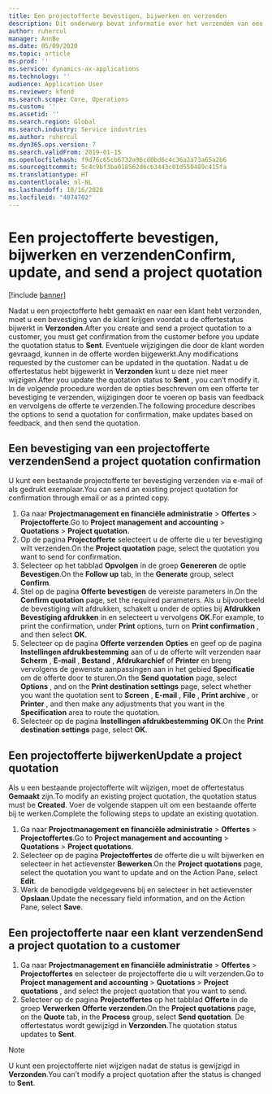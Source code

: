 ```yaml
---
title: Een projectofferte bevestigen, bijwerken en verzenden
description: Dit onderwerp bevat informatie over het verzenden van een offerte naar de klant ter bevestiging, wijzigen op basis van feedback en het vervolgens opnieuw verzenden van de offerte.
author: ruhercul
manager: AnnBe
ms.date: 05/09/2020
ms.topic: article
ms.prod: ''
ms.service: dynamics-ax-applications
ms.technology: ''
audience: Application User
ms.reviewer: kfend
ms.search.scope: Core, Operations
ms.custom: ''
ms.assetid: ''
ms.search.region: Global
ms.search.industry: Service industries
ms.author: ruhercul
ms.dyn365.ops.version: 7
ms.search.validFrom: 2019-01-15
ms.openlocfilehash: f9d76c65cb6732a96cd0bd6c4c36a2a73a65a2b6
ms.sourcegitcommit: 5c4c9bf3ba018562d6cb3443c01d550489c415fa
ms.translationtype: HT
ms.contentlocale: nl-NL
ms.lasthandoff: 10/16/2020
ms.locfileid: "4074702"
---
```

# <a name="confirm-update-and-send-a-project-quotation"></a><span data-ttu-id="79377-103">Een projectofferte bevestigen, bijwerken en verzenden</span><span class="sxs-lookup"><span data-stu-id="79377-103">Confirm, update, and send a project quotation</span></span>

[!include [banner](../includes/banner.md)]

<span data-ttu-id="79377-104">Nadat u een projectofferte hebt gemaakt en naar een klant hebt verzonden, moet u een bevestiging van de klant krijgen voordat u de offertestatus bijwerkt in **Verzonden**.</span><span class="sxs-lookup"><span data-stu-id="79377-104">After you create and send a project quotation to a customer, you must get confirmation from the customer before you update the quotation status to **Sent**.</span></span> <span data-ttu-id="79377-105">Eventuele wijzigingen die door de klant worden gevraagd, kunnen in de offerte worden bijgewerkt.</span><span class="sxs-lookup"><span data-stu-id="79377-105">Any modifications requested by the customer can be updated in the quotation.</span></span> <span data-ttu-id="79377-106">Nadat u de offertestatus hebt bijgewerkt in **Verzonden** kunt u deze niet meer wijzigen.</span><span class="sxs-lookup"><span data-stu-id="79377-106">After you update the quotation status to **Sent** , you can’t modify it.</span></span> <span data-ttu-id="79377-107">In de volgende procedure worden de opties beschreven om een offerte ter bevestiging te verzenden, wijzigingen door te voeren op basis van feedback en vervolgens de offerte te verzenden.</span><span class="sxs-lookup"><span data-stu-id="79377-107">The following procedure describes the options to send a quotation for confirmation, make updates based on feedback, and then send the quotation.</span></span>

## <a name="send-a-project-quotation-confirmation"></a><span data-ttu-id="79377-108">Een bevestiging van een projectofferte verzenden</span><span class="sxs-lookup"><span data-stu-id="79377-108">Send a project quotation confirmation</span></span>  

<span data-ttu-id="79377-109">U kunt een bestaande projectofferte ter bevestiging verzenden via e-mail of als gedrukt exemplaar.</span><span class="sxs-lookup"><span data-stu-id="79377-109">You can send an existing project quotation for confirmation through email or as a printed copy.</span></span> 

1. <span data-ttu-id="79377-110">Ga naar **Projectmanagement en financiële administratie** > **Offertes** > **Projectofferte**.</span><span class="sxs-lookup"><span data-stu-id="79377-110">Go to **Project management and accounting** > **Quotations** > **Project quotation.**</span></span> 
2. <span data-ttu-id="79377-111">Op de pagina **Projectofferte** selecteert u de offerte die u ter bevestiging wilt verzenden.</span><span class="sxs-lookup"><span data-stu-id="79377-111">On the **Project quotation** page, select the quotation you want to send for confirmation.</span></span> 
3. <span data-ttu-id="79377-112">Selecteer op het tabblad **Opvolgen** in de groep **Genereren** de optie **Bevestigen**.</span><span class="sxs-lookup"><span data-stu-id="79377-112">On the **Follow up** tab, in the **Generate** group, select **Confirm**.</span></span> 
4. <span data-ttu-id="79377-113">Stel op de pagina **Offerte bevestigen** de vereiste parameters in.</span><span class="sxs-lookup"><span data-stu-id="79377-113">On the **Confirm quotation** page, set the required parameters.</span></span> <span data-ttu-id="79377-114">Als u bijvoorbeeld de bevestiging wilt afdrukken, schakelt u onder de opties bij **Afdrukken** **Bevestiging afdrukken** in en selecteert u vervolgens **OK**.</span><span class="sxs-lookup"><span data-stu-id="79377-114">For example, to print the confirmation, under **Print** options, turn on **Print confirmation** , and then select **OK**.</span></span>
5. <span data-ttu-id="79377-115">Selecteer op de pagina **Offerte verzenden** **Opties** en geef op de pagina **Instellingen afdrukbestemming** aan of u de offerte wilt verzenden naar **Scherm** , **E-mail** , **Bestand** , **Afdrukarchief** of **Printer** en breng vervolgens de gewenste aanpassingen aan in het gebied **Specificatie** om de offerte door te sturen.</span><span class="sxs-lookup"><span data-stu-id="79377-115">On the **Send quotation** page, select **Options** , and on the **Print destination settings** page, select whether you want the quotation sent to **Screen** , **E-mail** , **File** , **Print archive** , or **Printer** , and then make any adjustments that you want in the **Specification** area to route the quotation.</span></span>
6. <span data-ttu-id="79377-116">Selecteer op de pagina **Instellingen afdrukbestemming** **OK**.</span><span class="sxs-lookup"><span data-stu-id="79377-116">On the **Print destination settings** page, select **OK**.</span></span>  

## <a name="update-a-project-quotation"></a><span data-ttu-id="79377-117">Een projectofferte bijwerken</span><span class="sxs-lookup"><span data-stu-id="79377-117">Update a project quotation</span></span>

<span data-ttu-id="79377-118">Als u een bestaande projectofferte wilt wijzigen, moet de offertestatus **Gemaakt** zijn.</span><span class="sxs-lookup"><span data-stu-id="79377-118">To modify an existing project quotation, the quotation status must be **Created**.</span></span> <span data-ttu-id="79377-119">Voer de volgende stappen uit om een bestaande offerte bij te werken.</span><span class="sxs-lookup"><span data-stu-id="79377-119">Complete the following steps to update an existing quotation.</span></span> 

1. <span data-ttu-id="79377-120">Ga naar **Projectmanagement en financiële administratie** > **Offertes** > **Projectoffertes**.</span><span class="sxs-lookup"><span data-stu-id="79377-120">Go to **Project management and accounting** > **Quotations** > **Project quotations**.</span></span>
2. <span data-ttu-id="79377-121">Selecteer op de pagina **Projectoffertes** de offerte die u wilt bijwerken en selecteer in het actievenster **Bewerken**.</span><span class="sxs-lookup"><span data-stu-id="79377-121">On the **Project quotations** page, select the quotation you want to update and on the Action Pane, select **Edit**.</span></span>
3. <span data-ttu-id="79377-122">Werk de benodigde veldgegevens bij en selecteer in het actievenster **Opslaan**.</span><span class="sxs-lookup"><span data-stu-id="79377-122">Update the necessary field information, and on the Action Pane, select **Save**.</span></span>  

## <a name="send-a-project-quotation-to-a-customer"></a><span data-ttu-id="79377-123">Een projectofferte naar een klant verzenden</span><span class="sxs-lookup"><span data-stu-id="79377-123">Send a project quotation to a customer</span></span> 

1. <span data-ttu-id="79377-124">Ga naar **Projectmanagement en financiële administratie** > **Offertes** > **Projectoffertes** en selecteer de projectofferte die u wilt verzenden.</span><span class="sxs-lookup"><span data-stu-id="79377-124">Go to **Project management and accounting** > **Quotations** > **Project quotations** , and select the project quotation that you want to send.</span></span>
2. <span data-ttu-id="79377-125">Selecteer op de pagina **Projectoffertes** op het tabblad **Offerte** in de groep **Verwerken** **Offerte verzenden**.</span><span class="sxs-lookup"><span data-stu-id="79377-125">On the **Project quotations** page, on the **Quote** tab, in the **Process** group, select **Send quotation**.</span></span> <span data-ttu-id="79377-126">De offertestatus wordt gewijzigd in **Verzonden**.</span><span class="sxs-lookup"><span data-stu-id="79377-126">The quotation status updates to **Sent**.</span></span>

> [!NOTE]
> <span data-ttu-id="79377-127">U kunt een projectofferte niet wijzigen nadat de status is gewijzigd in **Verzonden**.</span><span class="sxs-lookup"><span data-stu-id="79377-127">You can’t modify a project quotation after the status is changed to **Sent**.</span></span>
